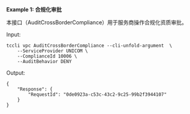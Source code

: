 **Example 1: 合规化审批**

本接口（AuditCrossBorderCompliance）用于服务商操作合规化资质审批。

Input: 

```
tccli vpc AuditCrossBorderCompliance --cli-unfold-argument  \
    --ServiceProvider UNICOM \
    --ComplianceId 10006 \
    --AuditBehavior DENY
```

Output: 
```
{
    "Response": {
        "RequestId": "0de0923a-c53c-43c2-9c25-99b2f3944107"
    }
}
```

